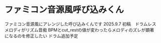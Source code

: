 # ファミコン音源風呼び込みくん

ファミコン音源風にアレンジした呼び込みくんです
2025.9.7 初稿　ドラムレス　メロディがリズム音痴
BPMとcut_restの値が変わったらメロディのズレが顕著になるのを修正したい
ドラム追加予定
